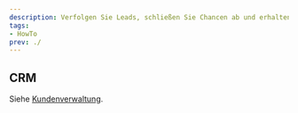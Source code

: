 ```yaml
---
description: Verfolgen Sie Leads, schließen Sie Chancen ab und erhalten Sie genaue Prognosen.
tags:
- HowTo
prev: ./
---
```


## CRM

Siehe [Kundenverwaltung](Kundenverwaltung.md).